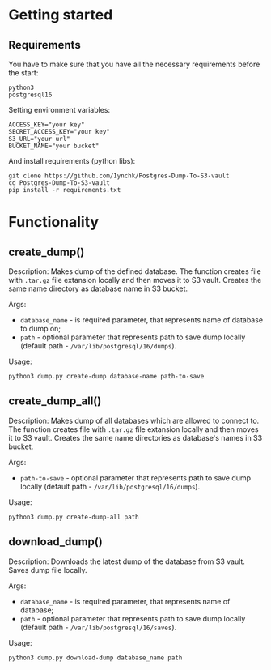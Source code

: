 # Getting started

## Requirements
You have to make sure that you have all the necessary requirements before the start:
```
python3
postgresql16
```

Setting environment variables:
```
ACCESS_KEY="your key"
SECRET_ACCESS_KEY="your key"
S3_URL="your url"
BUCKET_NAME="your bucket"
```

And install requirements (python libs):
```
git clone https://github.com/1ynchk/Postgres-Dump-To-S3-vault
cd Postgres-Dump-To-S3-vault
pip install -r requirements.txt
```
# Functionality 
## create_dump()
Description: 
Makes dump of the defined database. The function creates file with `.tar.gz` file extansion locally and then moves it to S3 vault. Creates the same name directory as database name in S3 bucket.

Args:
 - `database_name` - is required parameter, that represents name of database to dump on;
 - `path` - optional parameter that represents path to save dump locally (default path - `/var/lib/postgresql/16/dumps`). 

Usage:
```
python3 dump.py create-dump database-name path-to-save
```

## create_dump_all()
Description: 
Makes dump of all databases which are allowed to connect to. The function creates file with `.tar.gz` file extansion locally and then moves it to S3 vault. Creates the same name directories as database's names in S3 bucket.

Args:
 - `path-to-save` - optional parameter that represents path to save dump locally (default path - `/var/lib/postgresql/16/dumps`). 

Usage:
```
python3 dump.py create-dump-all path
```

## download_dump()
Description:
Downloads the latest dump of the database from S3 vault. Saves dump file locally. 

Args:
 - `database_name` - is required parameter, that represents name of database;
 - `path` - optional parameter that represents path to save dump locally (default path - `/var/lib/postgresql/16/saves`).

Usage:
```
python3 dump.py download-dump database_name path
```
